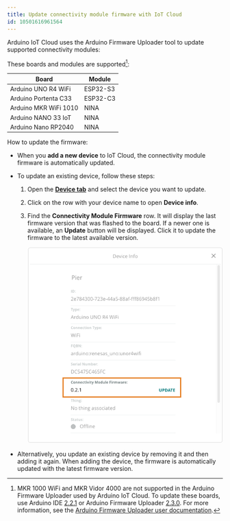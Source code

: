 ```yaml
---
title: Update connectivity module firmware with IoT Cloud
id: 10501616961564
---
```


Arduino IoT Cloud uses the Arduino Firmware Uploader tool to update supported connectivity modules:

These boards and modules are supported[^deprecated]:

| Board                 | Module   |
|-----------------------|----------|
| Arduino UNO R4 WiFi   | ESP32-S3 |
| Arduino Portenta C33  | ESP32-C3 |
| Arduino MKR WiFi 1010 | NINA     |
| Arduino NANO 33 IoT   | NINA     |
| Arduino Nano RP2040   | NINA     |

[^deprecated]: MKR 1000 WiFi and MKR Vidor 4000 are not supported in the Arduino Firmware Uploader used by Arduino IoT Cloud. To update these boards, use Arduino IDE [2.2.1](https://github.com/arduino/arduino-ide/releases/tag/2.1.1) or Arduino Firmware Uploader [2.3.0](https://github.com/arduino/arduino-fwuploader/releases/tag/2.3.0). For more information, see the [Arduino Firmware Uploader user documentation](https://arduino.github.io/arduino-fwuploader/latest/deprecated/).

How to update the firmware:

* When you **add a new device** to IoT Cloud, the connectivity module firmware is automatically updated.
* To update an existing device, follow these steps:
  1. Open the **[Device tab](https://app.arduino.cc/devices)** and select the device you want to update.
  2. Click on the row with your device name to open **Device info**.
  3. Find the **Connectivity Module Firmware** row. It will display the last firmware version that was flashed to the board. If a newer one is available, an **Update** button will be displayed. Click it to update the firmware to the latest available version.

     ![Device Info](img/iot-cloud-device-info-update.png)

* Alternatively, you update an existing device by removing it and then adding it again. When adding the device, the firmware is automatically updated with the latest firmware version.
